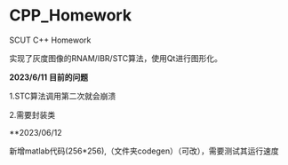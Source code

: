 # CPP_Homework
SCUT C++ Homework 

实现了灰度图像的RNAM/IBR/STC算法，使用Qt进行图形化。



**2023/6/11 目前的问题**

1.STC算法调用第二次就会崩溃

2.需要封装类


**2023/06/12

新增matlab代码(256*256),（文件夹codegen）（可改），需要测试其运行速度